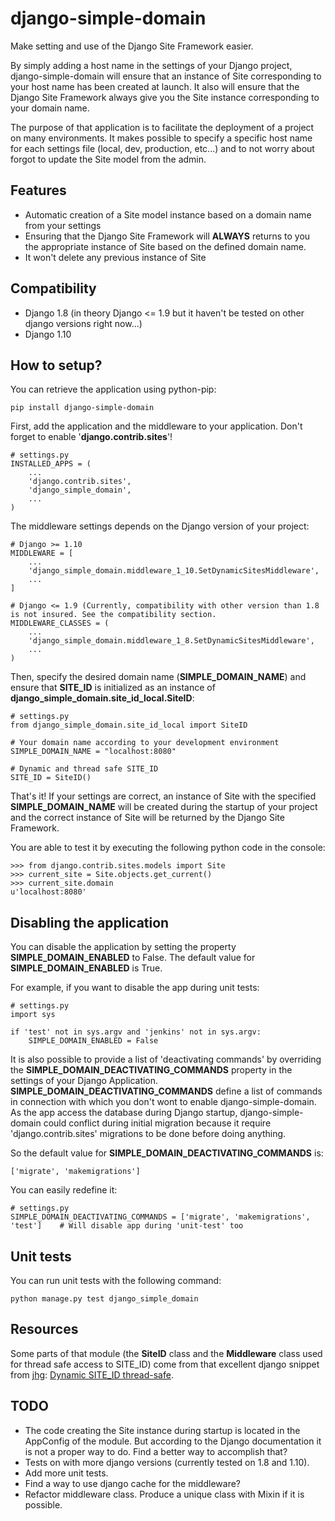 # django-simple-domain #

Make setting and use of the Django Site Framework easier.

By simply adding a host name in the settings of your Django project, django-simple-domain will ensure that an instance of Site corresponding to your host name has been created at launch. It also will ensure that the Django Site Framework always give you the Site instance corresponding to your domain name.

The purpose of that application is to facilitate the deployment of a project on many environments. It makes possible to specify a specific host name for each settings file (local, dev, production, etc...) and to not worry about forgot to update the Site model from the admin.

## Features ##

* Automatic creation of a Site model instance based on a domain name from your settings
* Ensuring that the Django Site Framework will **ALWAYS** returns to you the appropriate instance of Site based on the defined domain name.
* It won't delete any previous instance of Site

## Compatibility ##
* Django 1.8 (in theory Django <= 1.9 but it haven't be tested on other django versions right now...)
* Django 1.10

## How to setup? ##

You can retrieve the application using python-pip:

```
pip install django-simple-domain
```

First, add the application and the middleware to your application. Don't forget to enable '**django.contrib.sites**'!

```
# settings.py
INSTALLED_APPS = (
    ...
    'django.contrib.sites',
    'django_simple_domain',
    ...
)
```

The middleware settings depends on the Django version of your project:

```
# Django >= 1.10
MIDDLEWARE = [
    ...
    'django_simple_domain.middleware_1_10.SetDynamicSitesMiddleware',
    ...
]

# Django <= 1.9 (Currently, compatibility with other version than 1.8 is not insured. See the compatibility section.
MIDDLEWARE_CLASSES = (
    ...
    'django_simple_domain.middleware_1_8.SetDynamicSitesMiddleware',
    ...
)
```

Then, specify the desired domain name (**SIMPLE_DOMAIN_NAME**) and ensure that **SITE_ID** is initialized as an instance of **django_simple_domain.site_id_local.SiteID**:

```
# settings.py
from django_simple_domain.site_id_local import SiteID

# Your domain name according to your development environment
SIMPLE_DOMAIN_NAME = "localhost:8080"

# Dynamic and thread safe SITE_ID
SITE_ID = SiteID()
```

That's it! If your settings are correct, an instance of Site with the specified **SIMPLE_DOMAIN_NAME** will be created during the startup of your project and the correct instance of Site will be returned by the Django Site Framework.

You are able to test it by executing the following python code in the console:
```
>>> from django.contrib.sites.models import Site
>>> current_site = Site.objects.get_current()
>>> current_site.domain
u'localhost:8080'
```

## Disabling the application ##

You can disable the application by setting the property **SIMPLE_DOMAIN_ENABLED** to False. The default value for **SIMPLE_DOMAIN_ENABLED** is True.

For example, if you want to disable the app during unit tests:

```
# settings.py
import sys

if 'test' not in sys.argv and 'jenkins' not in sys.argv:
    SIMPLE_DOMAIN_ENABLED = False
```

It is also possible to provide a list of 'deactivating commands' by overriding the **SIMPLE_DOMAIN_DEACTIVATING_COMMANDS** property in the settings of your Django Application.
**SIMPLE_DOMAIN_DEACTIVATING_COMMANDS** define a list of commands in connection with which you don't wont to enable django-simple-domain. As the app access the database during Django startup, django-simple-domain could conflict during initial migration because it require 'django.contrib.sites' migrations to be done before doing anything.

So the default value for **SIMPLE_DOMAIN_DEACTIVATING_COMMANDS** is:

```
['migrate', 'makemigrations']
```

You can easily redefine it:

```
# settings.py
SIMPLE_DOMAIN_DEACTIVATING_COMMANDS = ['migrate', 'makemigrations', 'test']    # Will disable app during 'unit-test' too
```

## Unit tests ##

You can run unit tests with the following command:

```
python manage.py test django_simple_domain
```

## Resources ##
Some parts of that module (the **SiteID** class and the **Middleware** class used for thread safe access to SITE_ID) come from that excellent django snippet from [jhg](https://djangosnippets.org/users/jhg/):
[Dynamic SITE_ID thread-safe](https://djangosnippets.org/snippets/3041/).

## TODO ##
* The code creating the Site instance during startup is located in the AppConfig of the module. But according to the Django documentation it is not a proper way to do. Find a better way to accomplish that?
* Tests on with more django versions (currently tested on 1.8 and 1.10). 
* Add more unit tests.
* Find a way to use django cache for the middleware?
* Refactor middleware class. Produce a unique class with Mixin if it is possible.

